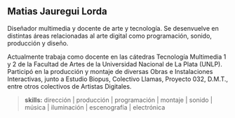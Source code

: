 ## Matias Jauregui Lorda

Diseñador multimedia y docente de arte y tecnología. Se desenvuelve en distintas áreas relacionadas al arte digital como programación, sonido, producción y diseño.

Actualmente trabaja como docente en las cátedras Tecnología Multimedia 1 y 2 de la Facultad de Artes de la Universidad Nacional de La Plata (UNLP). Participó en la producción y montaje de diversas Obras e Instalaciones Interactivas, junto a Estudio Biopus, Colectivo Llamas, Proyecto 032, D.M.T., entre otros colectivos de Artistas Digitales.

> **skills:** dirección | producción | programación | montaje | sonido | música | iluminación | escenografía | electrónica
